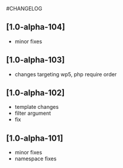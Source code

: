 #CHANGELOG


## [1.0-alpha-104]

- minor fixes


## [1.0-alpha-103]

- changes targeting wp5, php require order


## [1.0-alpha-102]

- template changes
- filter argument
- fix


## [1.0-alpha-101]

- minor fixes
- namespace fixes


